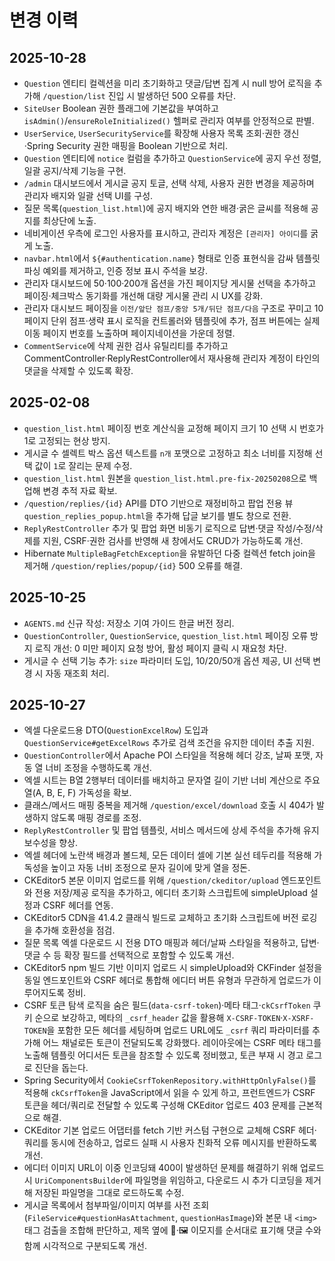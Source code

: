 # 변경 이력

## 2025-10-28
- `Question` 엔티티 컬렉션을 미리 초기화하고 댓글/답변 집계 시 null 방어 로직을 추가해 `/question/list` 진입 시 발생하던 500 오류를 차단.
- `SiteUser` Boolean 권한 플래그에 기본값을 부여하고 `isAdmin()`/`ensureRoleInitialized()` 헬퍼로 관리자 여부를 안정적으로 판별.
- `UserService`, `UserSecurityService`를 확장해 사용자 목록 조회·권한 갱신·Spring Security 권한 매핑을 Boolean 기반으로 처리.
- `Question` 엔티티에 `notice` 컬럼을 추가하고 `QuestionService`에 공지 우선 정렬, 일괄 공지/삭제 기능을 구현.
- `/admin` 대시보드에서 게시글 공지 토글, 선택 삭제, 사용자 권한 변경을 제공하며 관리자 배지와 일괄 선택 UI를 구성.
- 질문 목록(`question_list.html`)에 공지 배지와 연한 배경·굵은 글씨를 적용해 공지를 최상단에 노출.
- 네비게이션 우측에 로그인 사용자를 표시하고, 관리자 계정은 `[관리자] 아이디`를 굵게 노출.
- `navbar.html`에서 `${#authentication.name}` 형태로 인증 표현식을 감싸 템플릿 파싱 예외를 제거하고, 인증 정보 표시 주석을 보강.
- 관리자 대시보드에 50·100·200개 옵션을 가진 페이지당 게시물 선택을 추가하고 페이징·체크박스 동기화를 개선해 대량 게시물 관리 시 UX를 강화.
- 관리자 대시보드 페이징을 `이전/앞단 점프/중앙 5개/뒤단 점프/다음` 구조로 꾸미고 10페이지 단위 점프·생략 표시 로직을 컨트롤러와 템플릿에 추가, 점프 버튼에는 실제 이동 페이지 번호를 노출하며 페이지네이션을 가운데 정렬.
- `CommentService`에 삭제 권한 검사 유틸리티를 추가하고 CommentController·ReplyRestController에서 재사용해 관리자 계정이 타인의 댓글을 삭제할 수 있도록 확장.

## 2025-02-08
- `question_list.html` 페이징 번호 계산식을 교정해 페이지 크기 10 선택 시 번호가 1로 고정되는 현상 방지.
- 게시글 수 셀렉트 박스 옵션 텍스트를 `n개` 포맷으로 고정하고 최소 너비를 지정해 선택 값이 `1`로 잘리는 문제 수정.
- `question_list.html` 원본을 `question_list.html.pre-fix-20250208`으로 백업해 변경 추적 자료 확보.
- `/question/replies/{id}` API를 DTO 기반으로 재정비하고 팝업 전용 뷰 `question_replies_popup.html`을 추가해 답글 보기를 별도 창으로 전환.
- `ReplyRestController` 추가 및 팝업 화면 비동기 로직으로 답변·댓글 작성/수정/삭제를 지원, CSRF·권한 검사를 반영해 새 창에서도 CRUD가 가능하도록 개선.
- Hibernate `MultipleBagFetchException`을 유발하던 다중 컬렉션 fetch join을 제거해 `/question/replies/popup/{id}` 500 오류를 해결.


## 2025-10-25
- `AGENTS.md` 신규 작성: 저장소 기여 가이드 한글 버전 정리.
- `QuestionController`, `QuestionService`, `question_list.html` 페이징 오류 방지 로직 개선: 0 미만 페이지 요청 방어, 활성 페이지 클릭 시 재요청 차단.
- 게시글 수 선택 기능 추가: `size` 파라미터 도입, 10/20/50개 옵션 제공, UI 선택 변경 시 자동 재조회 처리.

## 2025-10-27
- 엑셀 다운로드용 DTO(`QuestionExcelRow`) 도입과 `QuestionService#getExcelRows` 추가로 검색 조건을 유지한 데이터 추출 지원.
- `QuestionController`에서 Apache POI 스타일을 적용해 헤더 강조, 날짜 포맷, 자동 열 너비 조정을 수행하도록 개선.
- 엑셀 시트는 B열 2행부터 데이터를 배치하고 문자열 길이 기반 너비 계산으로 주요 열(A, B, E, F) 가독성을 확보.
- 클래스/메서드 매핑 중복을 제거해 `/question/excel/download` 호출 시 404가 발생하지 않도록 매핑 경로를 조정.
- `ReplyRestController` 및 팝업 템플릿, 서비스 메서드에 상세 주석을 추가해 유지보수성을 향상.
- 엑셀 헤더에 노란색 배경과 볼드체, 모든 데이터 셀에 기본 실선 테두리를 적용해 가독성을 높이고 자동 너비 조정으로 문자 길이에 맞게 열을 정돈.
- CKEditor5 본문 이미지 업로드를 위해 `/question/ckeditor/upload` 엔드포인트와 전용 저장/제공 로직을 추가하고, 에디터 초기화 스크립트에 simpleUpload 설정과 CSRF 헤더를 연동.
- CKEditor5 CDN을 41.4.2 클래식 빌드로 교체하고 초기화 스크립트에 버전 로깅을 추가해 호환성을 점검.
- 질문 목록 엑셀 다운로드 시 전용 DTO 매핑과 헤더/날짜 스타일을 적용하고, 답변·댓글 수 등 확장 필드를 선택적으로 포함할 수 있도록 개선.
- CKEditor5 npm 빌드 기반 이미지 업로드 시 simpleUpload와 CKFinder 설정을 동일 엔드포인트와 CSRF 헤더로 통합해 에디터 버튼 유형과 무관하게 업로드가 이루어지도록 정비.
- CSRF 토큰 탐색 로직을 숨은 필드(`data-csrf-token`)·메타 태그·`ckCsrfToken` 쿠키 순으로 보강하고, 메타의 `_csrf_header` 값을 활용해 `X-CSRF-TOKEN`·`X-XSRF-TOKEN`을 포함한 모든 헤더를 세팅하며 업로드 URL에도 `_csrf` 쿼리 파라미터를 추가해 어느 채널로든 토큰이 전달되도록 강화했다. 레이아웃에는 CSRF 메타 태그를 노출해 템플릿 어디서든 토큰을 참조할 수 있도록 정비했고, 토큰 부재 시 경고 로그로 진단을 돕는다.
- Spring Security에서 `CookieCsrfTokenRepository.withHttpOnlyFalse()`를 적용해 `ckCsrfToken`을 JavaScript에서 읽을 수 있게 하고, 프런트엔드가 CSRF 토큰을 헤더/쿼리로 전달할 수 있도록 구성해 CKEditor 업로드 403 문제를 근본적으로 해결.
- CKEditor 기본 업로드 어댑터를 fetch 기반 커스텀 구현으로 교체해 CSRF 헤더·쿼리를 동시에 전송하고, 업로드 실패 시 사용자 친화적 오류 메시지를 반환하도록 개선.
- 에디터 이미지 URL이 이중 인코딩돼 400이 발생하던 문제를 해결하기 위해 업로드 시 `UriComponentsBuilder`에 파일명을 위임하고, 다운로드 시 추가 디코딩을 제거해 저장된 파일명을 그대로 로드하도록 수정.
- 게시글 목록에서 첨부파일/이미지 여부를 사전 조회(`FileService#questionHasAttachment`, `questionHasImage`)와 본문 내 `<img>` 태그 검출을 조합해 판단하고, 제목 옆에 💾·🖼️ 이모지를 순서대로 표기해 댓글 수와 함께 시각적으로 구분되도록 개선.
